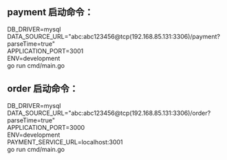 ## payment 启动命令：
DB_DRIVER=mysql	\
DATA_SOURCE_URL="abc:abc123456@tcp(192.168.85.131:3306)/payment?parseTime=true" \
APPLICATION_PORT=3001 \
ENV=development \
go run cmd/main.go

## order 启动命令：
DB_DRIVER=mysql	\
DATA_SOURCE_URL="abc:abc123456@tcp(192.168.85.131:3306)/order?parseTime=true" \
APPLICATION_PORT=3000 \
ENV=development \
PAYMENT_SERVICE_URL=localhost:3001 \
go run cmd/main.go